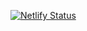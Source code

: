 [![Netlify Status](https://api.netlify.com/api/v1/badges/67f3768f-0102-4d5b-b8a6-9b106dc83933/deploy-status)](https://app.netlify.com/sites/dentes-saudaveis/deploys)
